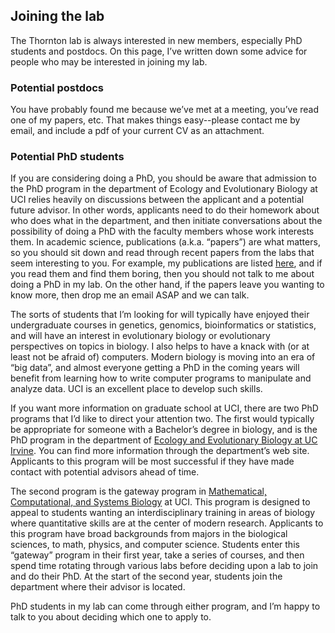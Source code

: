 ## Joining the lab
The Thornton lab is always interested in new members, especially PhD students and postdocs. On this page, I’ve written down some advice for people who may be interested in joining my lab.

### Potential postdocs


You have probably found me because we’ve met at a meeting, you’ve read one of my papers, etc. That makes things easy--please contact me by email, and include a pdf of your current CV as an attachment.

### Potential PhD students


If you are considering doing a PhD, you should be aware that admission to the PhD program in the department of Ecology and Evolutionary Biology at UCI relies heavily on discussions between the applicant and a potential future advisor. In other words, applicants need to do their homework about who does what in the department, and then initiate conversations about the possibility of doing a PhD with the faculty members whose work interests them. In academic science, publications (a.k.a. “papers”) are what matters, so you should sit down and read through recent papers from the labs that seem interesting to you. For example, my publications are listed [here](pubs), and if you read them and find them boring, then you should not talk to me about doing a PhD in my lab. On the other hand, if the papers leave you wanting to know more, then drop me an email ASAP and we can talk.

The sorts of students that I’m looking for will typically have enjoyed their undergraduate courses in genetics, genomics, bioinformatics or statistics, and will have an interest in evolutionary biology or evolutionary perspectives on topics in biology. I also helps to have a knack with (or at least not be afraid of) computers. Modern biology is moving into an era of “big data”, and almost everyone getting a PhD in the coming years will benefit from learning how to write computer programs to manipulate and analyze data. UCI is an excellent place to develop such skills.

If you want more information on graduate school at UCI, there are two PhD programs that I’d like to direct your attention two. The first would typically be appropriate for someone with a Bachelor’s degree in biology, and is the PhD program in the department of [Ecology and Evolutionary Biology at UC Irvine](http://ecoevo.bio.uci.edu). You can find more information through the department’s web site. Applicants to this program will be most successful if they have made contact with potential advisors ahead of time.

The second program is the gateway program in [Mathematical, Computational, and Systems Biology](http://mcsb.uci.edu) at UCI. This program is designed to appeal to students wanting an interdisciplinary training in areas of biology where quantitative skills are at the center of modern research. Applicants to this program have broad backgrounds from majors in the biological sciences, to math, physics, and computer science. Students enter this “gateway” program in their first year, take a series of courses, and then spend time rotating through various labs before deciding upon a lab to join and do their PhD. At the start of the second year, students join the department where their advisor is located.

PhD students in my lab can come through either program, and I’m happy to talk to you about deciding which one to apply to.
